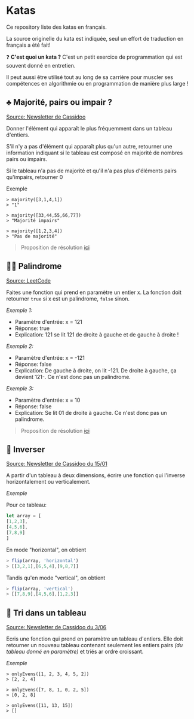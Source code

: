 # Katas

Ce repository liste des katas en français. 

La source originelle du kata est indiquée, seul un effort de traduction en français a été fait!

❓ **C'est quoi un kata ?**
C'est un petit exercice de programmation qui est souvent donné en entretien. 

Il peut aussi être utilisé tout au long de sa carrière pour muscler ses compétences en algorithmie ou en programmation de manière plus large ! 


## ♣️ Majorité, pairs ou impair ?

[Source: Newsletter de Cassidoo 
](https://cassidoo.co/)

Donner l'élément qui apparaît le plus fréquemment dans un tableau d'entiers.

S'il n'y a pas d'élément qui apparaît plus qu'un autre, retourner une information indiquant si le tableau est composé en majorité de nombres pairs ou impairs. 

Si le tableau n'a pas de majorité et qu'il n'a pas plus d'éléments pairs qu'impairs, retourner 0

Exemple

```
> majority([3,1,4,1])
> "1"

> majority([33,44,55,66,77])
> "Majorité impairs"

> majority([1,2,3,4])
> "Pas de majorité"
```
 
> Proposition de résolution [ici](https://github.com/leiluspocus/katas/blob/main/resolutions/majority.js)
> 
## 🤹‍♀️ Palindrome

[Source: LeetCode](https://leetcode.com/problems/palindrome-number/) 

Faites une fonction qui prend en paramètre un entier x. La fonction doit retourner `true` si x est un palindrome, `false` sinon.  

_Exemple 1:_

- Paramètre d'entrée: x = 121
- Réponse: true
- Explication: 121 se lit 121 de droite à gauche et de gauche à droite !

_Exemple 2:_

- Paramètre d'entrée: x = -121
- Réponse: false
- Explication: De gauche à droite, on lit -121. De droite à gauche, ça devient 121-. Ce n'est donc pas un palindrome.

_Exemple 3:_

- Paramètre d'entrée: x = 10
- Réponse: false
- Explication: Se lit 01 de droite à gauche. Ce n'est donc pas un palindrome.

> Proposition de résolution [ici](https://github.com/leiluspocus/katas/blob/main/resolutions/palindrome.js)

## 🔂 Inverser

[Source: Newsletter de Cassidoo du 15/01](https://buttondown.email/cassidoo/archive/try-and-fail-but-dont-fail-to-try-john-quincy/)

A partir d'un tableau à deux dimensions,  écrire une fonction qui l'inverse horizontalement ou verticalement.

_Exemple_

Pour ce tableau: 

```js
let array = [
[1,2,3],
[4,5,6],
[7,8,9]
]
```

En mode "horizontal", on obtient 
```js
> flip(array, 'horizontal')
> [[3,2,1],[6,5,4],[9,8,7]]
```

Tandis qu'en mode "vertical", on obtient
```js
> flip(array, 'vertical')
> [[7,8,9],[4,5,6],[1,2,3]]
```

## 🧮 Tri dans un tableau 
[Source: Newsletter de Cassidoo du 3/06](https://buttondown.email/cassidoo/archive/the-cure-to-boredom-is-curiosity-there-is-no-cure/)

Ecris une fonction qui prend en paramètre un tableau d'entiers. 
Elle doit retourner un nouveau tableau contenant seulement les entiers pairs _(du tableau donné en paramètre)_ et triés ar ordre croissant. 

_Exemple_
```shell
> onlyEvens([1, 2, 3, 4, 5, 2])
> [2, 2, 4]

> onlyEvens([7, 8, 1, 0, 2, 5])
> [0, 2, 8]

> onlyEvens([11, 13, 15])
> []
```
